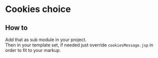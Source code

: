 # Cookies choice

## How to

Add that as sub module in your project.  
Then in your template set, if needed just override `cookiesMessage.jsp` in order to fit to your markup.